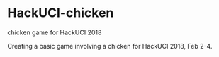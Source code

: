 # HackUCI-chicken
chicken game for HackUCI 2018

Creating a basic game involving a chicken for HackUCI 2018, Feb 2-4. 
